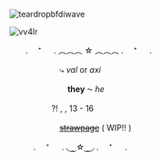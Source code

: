 ![teardropbfdiwave](https://github.com/user-attachments/assets/ecd183d0-5cc3-46a4-b691-b76ce30458e3)



<p align="left"> <img src="https://komarev.com/ghpvc/?username=vv4lr&label=ㅤcoolㅤpplㅤ&color=2cabf7&style=flat" alt="vv4lr" /> </p>



 　　. 　⁺ 　 . ︵︵︵ ☆ ︵︵︵ . 　⁺ 　 .
   
　　　　  　　⤷ *val* or *axi*
        
　　　　   　　　**they** ⁓ *he*　 
          
　　　　     　?! , ,  13  -  16　　
          
　　　　　　   ~~[strawpage](https://vv4lr.straw.page)~~ ( WIP!! )
         
 　　　. 　⁺ 　 . ◟ ͜    ͜   ☆   ͜    ͜  ◞ . 　⁺ 　 .
